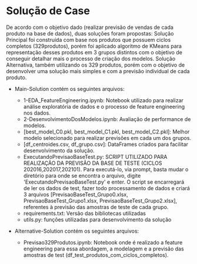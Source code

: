 # Solução de Case


De acordo com o objetivo dado (realizar previsão de vendas de cada produto na base de dados), duas soluções foram propostas: Solução Principal foi construída com base nos produtos que possuem ciclos completos (329produtos), porém foi aplicado algoritmo de KMeans para representação desses produtos em 3 grupos distintos com o objetivo de conseguir detalhar mais o processo de criação dos modelos. Solução Alternativa, também utilizando os 329 produtos, porém com o objetivo de desenvolver uma solução mais simples e com a previsão individual de cada produto.

- Main-Solution contém os seguintes arquivos: 
  - 1-EDA_FeatureEngineering.ipynb: Notebook utilizado para realizar análise exploratória de dados e o processo de feature engineering nos dados.
  - 2-DesenvolvimentoDosModelos.ipynb: Avaliação de performance de modelos.
  - [best_model_C0.pkl, best_model_C1.pkl, best_model_C2.pkl]: Melhor modelo selecionado para realizar previsões em cada um dos grupos.
  - [df_centroides.csv, df_grupo.csv]: DataFrames criados para facilitar desenvolvimento da solução.
  - ExecutandoPrevisaoBaseTest.py: SCRIPT UTILIZADO PARA REALIZAÇÃO DA PREVISÃO DA BASE DE TESTE (CICLOS 202016,202017,202101). Para executá-lo, via prompt, basta mudar o diretório para onde se encontra o arquivo, digite 'ExecutandoPrevisaoBaseTest.py' e enter. O script se encarregará de ler os dados de test, fazer todo processamento de dados e criará 3 arquivos [PrevisaoBaseTest_Grupo0.xlsx, PrevisaoBaseTest_Grupo1.xlsx, PrevisaoBaseTest_Grupo2.xlsx], referentes à previsão das amostras de teste de cada grupo.
  - requirements.txt: Versão das bibliotecas utilizadas
  - utils.py: funções utilizadas para desenvolvimento da solução
  
- Alternative-Solution contém os seguintes arquivos: 
  - Previsao329Produtos.ipynb: Notebook onde é realizado a feature engineering para essa abordagem, a modelagem e a previsão das amostras de test (df_test_produtos_com_ciclos_completos).
